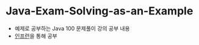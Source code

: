 # Java-Exam-Solving-as-an-Example
* 예제로 공부하는 Java 100 문제풀이 강의 공부 내용
* [인프런](https://www.inflearn.com/, '클릭하면 해당 사이트로 이동합니다')을 통해 공부
